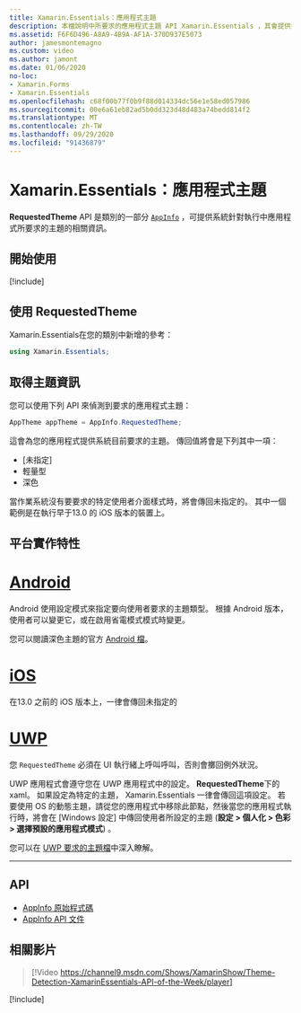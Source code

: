 ```yaml
---
title: Xamarin.Essentials：應用程式主題
description: 本檔說明中所要求的應用程式主題 API Xamarin.Essentials ，其會提供針對執行中應用程式所要求的主題樣式資訊。
ms.assetid: F6F6D496-A8A9-4B9A-AF1A-370D937E5073
author: jamesmontemagno
ms.custom: video
ms.author: jamont
ms.date: 01/06/2020
no-loc:
- Xamarin.Forms
- Xamarin.Essentials
ms.openlocfilehash: c68f00b77f0b9f88d014334dc56e1e58ed057986
ms.sourcegitcommit: 00e6a61eb82ad5b0dd323d48d483a74bedd814f2
ms.translationtype: MT
ms.contentlocale: zh-TW
ms.lasthandoff: 09/29/2020
ms.locfileid: "91436879"
---
```

# <a name="no-locxamarinessentials-app-theme"></a>Xamarin.Essentials：應用程式主題

**RequestedTheme** API 是類別的一部分 [`AppInfo`](app-information.md) ，可提供系統針對執行中應用程式所要求的主題的相關資訊。

## <a name="get-started"></a>開始使用

[!include[](~/essentials/includes/get-started.md)]

## <a name="using-requestedtheme"></a>使用 RequestedTheme

Xamarin.Essentials在您的類別中新增的參考：

```csharp
using Xamarin.Essentials;
```

## <a name="obtaining-theme-information"></a>取得主題資訊

您可以使用下列 API 來偵測到要求的應用程式主題：

```csharp
AppTheme appTheme = AppInfo.RequestedTheme;

```

這會為您的應用程式提供系統目前要求的主題。 傳回值將會是下列其中一項：

* [未指定]
* 輕量型
* 深色

當作業系統沒有要要求的特定使用者介面樣式時，將會傳回未指定的。 其中一個範例是在執行早于13.0 的 iOS 版本的裝置上。


## <a name="platform-implementation-specifics"></a>平台實作特性

# <a name="android"></a>[Android](#tab/android)

Android 使用設定模式來指定要向使用者要求的主題類型。 根據 Android 版本，使用者可以變更它，或在啟用省電模式模式時變更。

您可以閱讀深色主題的官方 [Android 檔](https://developer.android.com/guide/topics/ui/look-and-feel/darktheme)。


# <a name="ios"></a>[iOS](#tab/ios)

在13.0 之前的 iOS 版本上，一律會傳回未指定的


# <a name="uwp"></a>[UWP](#tab/uwp)

您 `RequestedTheme` 必須在 UI 執行緒上呼叫呼叫，否則會擲回例外狀況。

UWP 應用程式會遵守您在 UWP 應用程式中的設定。 **RequestedTheme**下的 xaml。 如果設定為特定的主題， Xamarin.Essentials 一律會傳回這項設定。 若要使用 OS 的動態主題，請從您的應用程式中移除此節點，然後當您的應用程式執行時，將會在 [Windows 設定] 中傳回使用者所設定的主題 (**設定 > 個人化 > 色彩 > 選擇預設的應用程式模式**) 。

您可以在 [UWP 要求的主題檔](/uwp/api/windows.ui.xaml.application.requestedtheme)中深入瞭解。

--------------

## <a name="api"></a>API

- [AppInfo 原始程式碼](https://github.com/xamarin/Essentials/tree/main/Xamarin.Essentials/AppInfo)
- [AppInfo API 文件](xref:Xamarin.Essentials.AppInfo)

## <a name="related-video"></a>相關影片

> [!Video https://channel9.msdn.com/Shows/XamarinShow/Theme-Detection-XamarinEssentials-API-of-the-Week/player]

[!include[](~/essentials/includes/xamarin-show-essentials.md)]